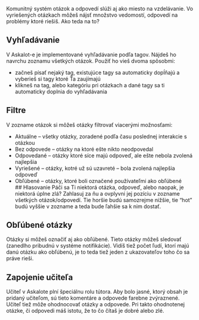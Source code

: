 Komunitný systém otázok a odpovedí slúži aj ako miesto na vzdelávanie. Vo vyriešených otázkach môžeš nájsť množstvo vedomostí, odpovedí na problémy ktoré riešiš. Ako teda na to?
## Vyhľadávanie
V Askalot-e je implementované vyhľadávanie podľa tagov. Nájdeš ho navrchu zoznamu všetkých otázok. Použiť ho vieš dvoma spôsobmi:
* začneš písať nejaký tag, existujúce tagy sa automaticky dopĺňajú a vyberieš si tagy ktoré Ťa zaujímajú
* klikneš na tag, alebo kategóriu pri otázkach a dané tagy sa ti automaticky doplnia do vyhľadávania
## Filtre
V zozname otázok si môžeš otázky filtrovať viacerými možnosťami:
* Aktuálne – všetky otázky, zoradené podľa času poslednej interakcie s otázkou
* Bez odpovede – otázky na ktoré ešte nikto neodpovedal
* Odpovedané – otázky ktoré síce majú odpoveď, ale ešte nebola zvolená najlepšia
* Vyriešené – otázky, kotré už sú uzavreté – bola zvolená najlepšia odpoveď
* Obľúbené – otázky, ktoré boli označené používateľmi ako obľúbené
## Hlasovanie
Páči sa Ti niektorá otázka, odpoveď, alebo naopak, je niektorá úplne zlá? Zahlasuj za ňu a ovplyvni jej pozíciu v zozname všetkých otázok/odpovedí. Tie horšie budú samozrejme nižšie, tie “hot” budú vyššie v zozname a teda bude ľahšie sa k nim dostať.
## Obľúbené otázky
Otázky si môžeš označiť aj ako obľúbené. Tieto otázky môžeš sledovať (zanedlho pribudnú v systéme notifikácie). Vidíš tiež počet ľudí, ktorí majú danú otázku ako obľúbenú, je to teda tiež jeden z ukazovateľov toho čo sa práve rieši.
## Zapojenie učiteľa
Učiteľ v Askalote plní špeciálnu rolu tútora. Aby bolo jasné, ktorý obsah je pridaný učiteľom, sú tieto komentáre a odpovede farebne zvýraznené.
Učiteľ tiež môže ohodnocovať otázky a odpovede. Pri takto ohodnotenej otázke, či odpovedi máš istotu, že to čo čítaš je dobré alebo zlé.